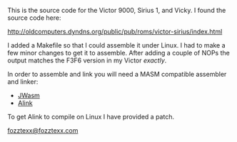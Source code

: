 This is the source code for the Victor 9000, Sirius 1, and Vicky. I
found the source code here:

http://oldcomputers.dyndns.org/public/pub/roms/victor-sirius/index.html

I added a Makefile so that I could assemble it under Linux. I had to
make a few minor changes to get it to assemble. After adding a couple
of NOPs the output matches the F3F6 version in my Victor *exactly*.

In order to assemble and link you will need a MASM compatible
assembler and linker:

* [JWasm](https://github.com/JWasm/JWasm)
* [Alink](http://alink.sourceforge.net/)

To get Alink to compile on Linux I have provided a patch.

fozztexx@fozztexx.com
